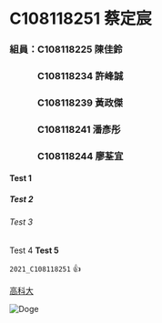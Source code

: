 # C108118251 蔡定宸

### 組員：C108118225 陳佳鈴
### 　　　C108118234 許峰誠
### 　　　C108118239 黃政傑
### 　　　C108118241 潘彥彤
### 　　　C108118244 廖荃宜

#### Test 1

##### Test 2

###### Test 3

Test 4 **Test 5** 

`2021_C108118251` 👍

[高科大](https://www.nkust.edu.tw/)

![Doge](https://raw.githubusercontent.com/neil96103/C108118251_0928/8629a21f35501c450ddb2f6dfd90b0162527a054/doge.jpg "Doge")

